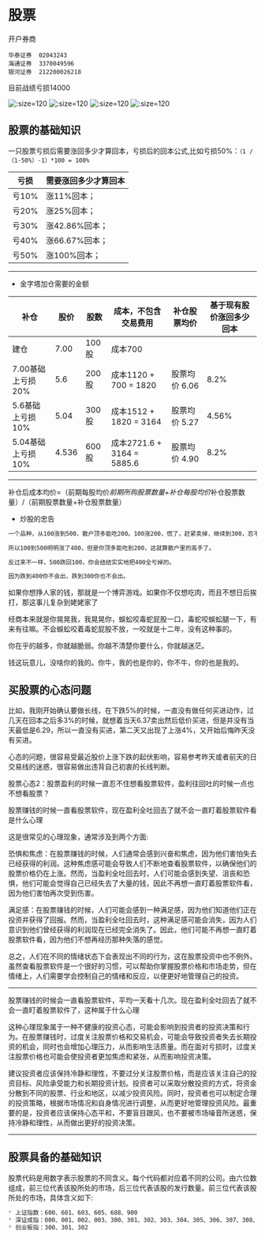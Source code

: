# 股票

开户券商
```
华泰证券  02043243
海通证券  3370049596
银河证券  212200026218
```

目前战绩亏损14000

![](./imgs/2015.png ':size=120')
![](./imgs/2017.png ':size=120')
![](./imgs/2019.png ':size=120')
![](./imgs/2020.png ':size=120')

## 股票的基础知识
一只股票亏损后需要涨回多少才算回本，亏损后的回本公式,比如亏损50%：`（1 /（1-50%）-1）*100 = 100%`

亏损 | 需要涨回多少才算回本
------- | -------
亏10% | 涨11%回本；
亏20% | 涨25%回本；
亏30% | 涨42.86%回本；
亏40% | 涨66.67%回本；
亏50% | 涨100%回本；

---------------------

* 金字塔加仓需要的金额

补仓 | 股价 | 股数 | 成本，不包含交易费用 | 补仓股票均价 | 基于现有股价涨回多少回本
------- | ------- | ------- | ------- | ------- | ------
建仓 | 7.00 | 100股 | 成本700 | 
7.00基础上亏损20% | 5.6 | 200股 | 成本1120 + 700 = 1820 | 股票均价 6.06 | 8.2%
5.6基础上亏损10% | 5.04 | 300股 | 成本1512 + 1820 = 3164 | 股票均价 5.27 | 4.56%
5.04基础上亏损10% | 4.536 | 600股 | 成本2721.6 + 3164 = 5885.6 | 股票均价 4.90 | 8.2%

----------------------------------------------------
补仓后成本均价=（前期每股均价*前期所购股票数量+补仓每股均价*补仓股票数量）/（前期股票数量+补仓股票数量）



* 炒股的忠告

```markdown
一个品种，从100涨到500，散户顶多能吃200。100涨200，慌了，赶紧卖掉，继续到300，忍不住再买进去，到400，又慌了，卖掉，到500又忍不住买进去。

所以100到500明明涨了400，但是你顶多能吃到200，这就算散户里的高手了。

反过来不一样，500跌回100，你会结结实实地把400全亏掉的。

因为跌到400你不会出，跌到300你也不会出。
```
如果你想挣人家的钱，那就是一个博弈游戏。如果你不仅想吃肉，而且不想日后挨打，那这事儿复杂到姥姥家了

经商本来就是你晃晃我，我晃晃你，蜈蚣咬毒蛇屁股一口，毒蛇咬蜈蚣腿一下，有来有往嘛。不会蜈蚣咬着毒蛇屁股不放，一咬就是十二年，没有这种事的。

你在乎的越多，你就越脆弱。你越不清楚你要什么，你就越迷茫。

钱这玩意儿，没啥你的我的。你牛，我的也是你的，你不牛，你的也是我的。

## 买股票的心态问题
比如，我刚开始确认要做长线，在下跌5%的时候，一直没有做任何买进动作，过几天在回本之后多3%的时候，就想着当天6.37卖出然后低价买进，但是并没有当天最低是6.29，所以一直没有买进，第二天又出现了上涨4%，又开始后悔昨天没有买进。

心态的问题，很容易受最近股价上涨下跌的起伏影响，容易参考昨天或者前天的日交易线的迷惑，很容易做出违背自己初衷的长线判断。


股票心态2：股票盈利的时候一直忍不住想看股票软件，盈利往回吐的时候一点也不想看股票？

股票赚钱的时候一直看股票软件，现在盈利全吐回去了就不会一直盯着股票软件看是什么心理

这是很常见的心理现象，通常涉及到两个方面:

恐惧和焦虑：在股票赚钱的时候，人们通常会感到兴奋和焦虑，因为他们害怕失去已经获得的利润。这种焦虑感可能会导致人们不断地查看股票软件，以确保他们的股票价格仍在上涨。然而，当盈利全吐回去时，人们可能会感到失望、沮丧和恐惧，他们可能会觉得自己已经失去了大量的钱，因此不再想一直盯着股票软件看，因为他们害怕再次受到伤害。

满足感：在股票赚钱的时候，人们可能会感到一种满足感，因为他们知道他们正在投资并获得了回报。然而，当盈利全吐回去时，这种满足感可能会消失，因为人们意识到他们曾经获得的利润现在已经完全消失了。因此，他们可能不再想一直盯着股票软件看，因为他们不想再经历那种失落的感觉。

总之，人们在不同的情绪状态下会表现出不同的行为，这在股票投资中也不例外。虽然查看股票软件是一个很好的习惯，可以帮助你掌握股票价格和市场走势，但在情绪上，人们需要学会控制自己的情绪和反应，以便更好地管理自己的投资。

-----------

股票赚钱的时候会一直看股票软件，平均一天看十几次。现在盈利全吐回去了就不会一直盯着股票软件了，这种属于什么心理

这种心理现象属于一种不健康的投资心态，可能会影响到投资者的投资决策和行为。在股票赚钱时，过度关注股票价格和交易机会，可能会导致投资者失去长期投资的机会，同时也会增加心理压力，从而影响生活质量。而在面对亏损时，过度关注股票价格也可能会使投资者更加焦虑和紧张，从而影响投资决策。

建议投资者应该保持冷静和理性，不要过分关注股票价格，而是应该关注自己的投资目标、风险承受能力和长期投资计划。投资者可以采取分散投资的方式，将资金分散到不同的股票、行业和地区，以减少投资风险。同时，投资者也可以制定合理的投资策略，根据市场情况和自身情况进行调整，从而更好地管理投资风险。最重要的是，投资者应该保持心态平和，不要盲目跟风，也不要被市场噪音所迷惑，保持冷静和理性，从而做出更好的投资决策。

------

## 股票具备的基础知识

股票代码是用数字表示股票的不同含义。每个代码都对应着不同的公司。由六位数组成，前三位代表该股所处的市场，后三位代表该股的发行数量。前三位代表该股所处的市场，具体含义如下:
```markdown
* 上证指数：600、601、603、605、688、900
* 深证成指：000、001、002、003、300、301、302、303、304、305、306、307、308、309、310、311、312、313、314、315、316、317、318、319
* 创业板指：300、301、302
```